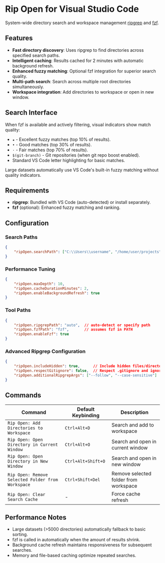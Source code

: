 # Rip Open for Visual Studio Code

System-wide directory search and workspace management [ripgrep](https://github.com/BurntSushi/ripgrep) and [fzf](https://github.com/junegunn/fzf).

## Features

- **Fast directory discovery**: Uses ripgrep to find directories across specified search paths.
- **Intelligent caching**: Results cached for 2 minutes with automatic background refresh.
- **Enhanced fuzzy matching**: Optional fzf integration for superior search quality.
- **Multi-path search**: Search across multiple root directories simultaneously.
- **Workspace integration**: Add directories to workspace or open in new window.

## Search Interface

When fzf is available and actively filtering, visual indicators show match quality:

- `★` - Excellent fuzzy matches (top 10% of results).
- `•` - Good matches (top 30% of results).
- `·` - Fair matches (top 70% of results).
- `$(git-branch)` - Git repositories (when git repo boost enabled).
- Standard VS Code letter highlighting for basic matches.

Large datasets automatically use VS Code's built-in fuzzy matching without quality indicators.

## Requirements

- **ripgrep**: Bundled with VS Code (auto-detected) or install separately.
- **fzf** (optional): Enhanced fuzzy matching and ranking.

## Configuration

### Search Paths
```json
{
    "ripOpen.searchPath": ["C:\\Users\\username", "/home/user/projects"]
}
```

### Performance Tuning
```json
{
    "ripOpen.maxDepth": 10,
    "ripOpen.cacheDurationMinutes": 2,
    "ripOpen.enableBackgroundRefresh": true
}
```

### Tool Paths
```json
{
    "ripOpen.ripgrepPath": "auto",  // auto-detect or specify path
    "ripOpen.fzfPath": "fzf",       // assumes fzf in PATH
    "ripOpen.enableFzf": true
}
```

### Advanced Ripgrep Configuration
```json
{
    "ripOpen.includeHidden": true,      // Include hidden files/directories
    "ripOpen.respectGitignore": false,  // Respect .gitignore and ignore files
    "ripOpen.additionalRipgrepArgs": ["--follow", "--case-sensitive"]
}
```

## Commands

| Command                                           | Default Keybinding | Description                           |
| ------------------------------------------------- | ------------------ | ------------------------------------- |
| `Rip Open: Add Directories to Workspace`          | `Ctrl+Alt+D`       | Search and add to workspace           |
| `Rip Open: Open Directory in Current Window`      | `Ctrl+Alt+O`       | Search and open in current window     |
| `Rip Open: Open Directory in New Window`          | `Ctrl+Alt+Shift+O` | Search and open in new window         |
| `Rip Open: Remove Selected Folder from Workspace` | `Ctrl+Shift+Del`   | Remove selected folder from workspace |
| `Rip Open: Clear Search Cache`                    | -                  | Force cache refresh                   |

## Performance Notes

- Large datasets (>5000 directories) automatically fallback to basic sorting.
- fzf is called in automatically when the amount of results shrink.
- Background cache refresh maintains responsiveness for subsequent searches.
- Memory and file-based caching optimize repeated searches.